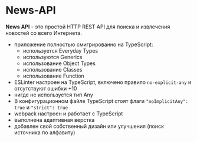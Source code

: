 # News-API

**News API** - это простой HTTP REST API для поиска и извлечения новостей со всего Интернета.

   - приложение полностью смигрированно на TypeScript:
     - используется Everyday Types
     - используются Generics
     - использование Object Types
     - использование Classes
     - использование Function
   - ESLinter настроен на TypeScript, включено правило `no-explicit-any` и отсутствуют ошибки +10
   - нигде не используется тип Any
   - В конфигурационном файле TypeScript стоят флаги `"noImplicitAny": true` и `"strict": true`
   - webpack настроен и работает с TypeScript
   - выполнена адаптивная верстка
   - добавлен свой собственный дизайн или улучшения (поиск источника по алфавиту)


